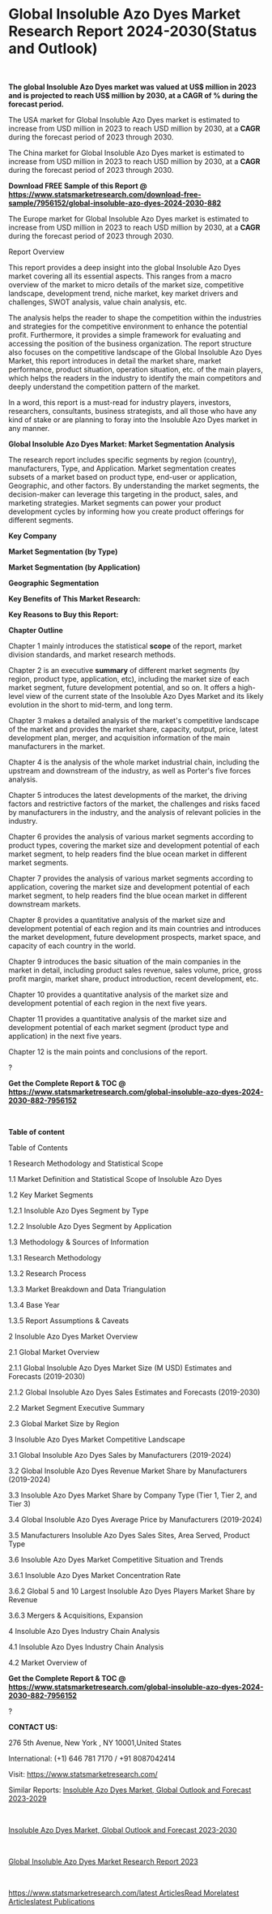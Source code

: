 <h1>Global Insoluble Azo Dyes Market Research Report 2024-2030(Status and Outlook)</h1><br/><p><strong>The global Insoluble Azo Dyes market was valued at US$ million in 2023 and is projected to reach US$ million by 2030, at a <strong>CAGR</strong> of % during the forecast period.</strong></p>
 
 
 
 <p>The USA market for Global Insoluble Azo Dyes market is estimated to increase from USD million in 2023 to reach USD million by 2030, at a <strong>CAGR</strong> during the forecast period of 2023 through 2030.</p>
 
 
 
 <p>The China market for Global Insoluble Azo Dyes market is estimated to increase from USD million in 2023 to reach USD million by 2030, at a <strong>CAGR</strong> during the forecast period of 2023 through 2030.</p>
 
 
 
 <p><strong>Download FREE Sample of this Report @ <a href="https://www.statsmarketresearch.com/download-free-sample/7956152/global-insoluble-azo-dyes-2024-2030-882">https://www.statsmarketresearch.com/download-free-sample/7956152/global-insoluble-azo-dyes-2024-2030-882</a></strong></p>
 
 
 
 <p>The Europe market for Global Insoluble Azo Dyes market is estimated to increase from USD million in 2023 to reach USD million by 2030, at a <strong>CAGR</strong> during the forecast period of 2023 through 2030.</p>
 
 
 
 <p>Report Overview</p>
 
 
 
 <p>This report provides a deep insight into the global Insoluble Azo Dyes market covering all its essential aspects. This ranges from a macro overview of the market to micro details of the market size, competitive landscape, development trend, niche market, key market drivers and challenges, SWOT analysis, value chain analysis, etc.</p>
 
 
 
 <p>The analysis helps the reader to shape the competition within the industries and strategies for the competitive environment to enhance the potential profit. Furthermore, it provides a simple framework for evaluating and accessing the position of the business organization. The report structure also focuses on the competitive landscape of the Global Insoluble Azo Dyes Market, this report introduces in detail the market share, market performance, product situation, operation situation, etc. of the main players, which helps the readers in the industry to identify the main competitors and deeply understand the competition pattern of the market.</p>
 
 
 
 <p>In a word, this report is a must-read for industry players, investors, researchers, consultants, business strategists, and all those who have any kind of stake or are planning to foray into the Insoluble Azo Dyes market in any manner.</p>
 
 
 
 <p><strong>Global Insoluble Azo Dyes Market: Market Segmentation Analysis</strong></p>
 
 
 
 <p>The research report includes specific segments by region (country), manufacturers, Type, and Application. Market segmentation creates subsets of a market based on product type, end-user or application, Geographic, and other factors. By understanding the market segments, the decision-maker can leverage this targeting in the product, sales, and marketing strategies. Market segments can power your product development cycles by informing how you create product offerings for different segments.</p>
 
 
 
 <p><strong>Key Company</strong></p>
 
 
 
 <p><strong>Market Segmentation (by Type)</strong></p>
 
 
 
 <p><strong>Market Segmentation (<strong>by Application</strong>)</strong></p>
 
 
 
 <p><strong>Geographic Segmentation</strong></p>
 
 
 
 <p><strong>Key Benefits of This Market Research:</strong></p>
 
 
 
 <p><strong>Key <strong>Reasons to Buy</strong> this Report:</strong></p>
 
 
 
 <p><strong>Chapter Outline</strong></p>
 
 
 
 <p>Chapter 1 mainly introduces the statistical <strong>scope</strong> of the report, market division standards, and market research methods.</p>
 
 
 
 <p>Chapter 2 is an executive <strong>summary</strong> of different market segments (by region, product type, application, etc), including the market size of each market segment, future development potential, and so on. It offers a high-level view of the current state of the Insoluble Azo Dyes Market and its likely evolution in the short to mid-term, and long term.</p>
 
 
 
 <p>Chapter 3 makes a detailed analysis of the market&#39;s competitive landscape of the market and provides the market share, capacity, output, price, latest development plan, merger, and acquisition information of the main manufacturers in the market.</p>
 
 
 
 <p>Chapter 4 is the analysis of the whole market industrial chain, including the upstream and downstream of the industry, as well as Porter&#39;s five forces analysis.</p>
 
 
 
 <p>Chapter 5 introduces the latest developments of the market, the driving factors and restrictive factors of the market, the challenges and risks faced by manufacturers in the industry, and the analysis of relevant policies in the industry.</p>
 
 
 
 <p>Chapter 6 provides the analysis of various market segments according to product types, covering the market size and development potential of each market segment, to help readers find the blue ocean market in different market segments.</p>
 
 
 
 <p>Chapter 7 provides the analysis of various market segments according to application, covering the market size and development potential of each market segment, to help readers find the blue ocean market in different downstream markets.</p>
 
 
 
 <p>Chapter 8 provides a quantitative analysis of the market size and development potential of each region and its main countries and introduces the market development, future development prospects, market space, and capacity of each country in the world.</p>
 
 
 
 <p>Chapter 9 introduces the basic situation of the main companies in the market in detail, including product sales revenue, sales volume, price, gross profit margin, market share, product introduction, recent development, etc.</p>
 
 
 
 <p>Chapter 10 provides a quantitative analysis of the market size and development potential of each region in the next five years.</p>
 
 
 
 <p>Chapter 11 provides a quantitative analysis of the market size and development potential of each market segment (product type and application) in the next five years.</p>
 
 
 
 <p>Chapter 12 is the main points and conclusions of the report.</p>
 
 
 
 <p>? </p>
 
 
 
 <div><b>Get the Complete Report & TOC @ <a href="https://www.statsmarketresearch.com/global-insoluble-azo-dyes-2024-2030-882-7956152">https://www.statsmarketresearch.com/global-insoluble-azo-dyes-2024-2030-882-7956152</a></b></div>
 
 
 
 <p><br />
 
 <b>Table of content</b></p>
 
 
 
 <p>Table of Contents<br />
 
 1 Research Methodology and Statistical Scope<br />
 
 1.1 Market Definition and Statistical Scope of Insoluble Azo Dyes<br />
 
 1.2 Key Market Segments<br />
 
 1.2.1 Insoluble Azo Dyes Segment by Type<br />
 
 1.2.2 Insoluble Azo Dyes Segment by Application<br />
 
 1.3 Methodology & Sources of Information<br />
 
 1.3.1 Research Methodology<br />
 
 1.3.2 Research Process<br />
 
 1.3.3 Market Breakdown and Data Triangulation<br />
 
 1.3.4 Base Year<br />
 
 1.3.5 Report Assumptions & Caveats<br />
 
 2 Insoluble Azo Dyes Market Overview<br />
 
 2.1 Global Market Overview<br />
 
 2.1.1 Global Insoluble Azo Dyes Market Size (M USD) Estimates and Forecasts (2019-2030)<br />
 
 2.1.2 Global Insoluble Azo Dyes Sales Estimates and Forecasts (2019-2030)<br />
 
 2.2 Market Segment Executive Summary<br />
 
 2.3 Global Market Size by Region<br />
 
 3 Insoluble Azo Dyes Market Competitive Landscape<br />
 
 3.1 Global Insoluble Azo Dyes Sales by Manufacturers (2019-2024)<br />
 
 3.2 Global Insoluble Azo Dyes Revenue Market Share by Manufacturers (2019-2024)<br />
 
 3.3 Insoluble Azo Dyes Market Share by Company Type (Tier 1, Tier 2, and Tier 3)<br />
 
 3.4 Global Insoluble Azo Dyes Average Price by Manufacturers (2019-2024)<br />
 
 3.5 Manufacturers Insoluble Azo Dyes Sales Sites, Area Served, Product Type<br />
 
 3.6 Insoluble Azo Dyes Market Competitive Situation and Trends<br />
 
 3.6.1 Insoluble Azo Dyes Market Concentration Rate<br />
 
 3.6.2 Global 5 and 10 Largest Insoluble Azo Dyes Players Market Share by Revenue<br />
 
 3.6.3 Mergers & Acquisitions, Expansion<br />
 
 4 Insoluble Azo Dyes Industry Chain Analysis<br />
 
 4.1 Insoluble Azo Dyes Industry Chain Analysis<br />
 
 4.2 Market Overview of</p>
 
 
 
 <div><b>Get the Complete Report & TOC @ <a href="https://www.statsmarketresearch.com/global-insoluble-azo-dyes-2024-2030-882-7956152">https://www.statsmarketresearch.com/global-insoluble-azo-dyes-2024-2030-882-7956152</a></b></div>
 
 
 
 <p>? </p>
 
 
 
 <p><b>CONTACT US:</b><br />
 
 276 5th Avenue, New York , NY 10001,United States<br />
 
 International: (+1) 646 781 7170 / +91 8087042414<br />
 
 Visit: <a href="https://www.statsmarketresearch.com/">https://www.statsmarketresearch.com/</a><br />
 
 Similar Reports: <a href="https://www.statsmarketresearch.com/global-insoluble-azo-dyes-2024-2030-882-7956152">Insoluble Azo Dyes Market, Global Outlook and Forecast 2023-2029</a><br />
 
 <br />
 
 <a href="https://www.statsmarketresearch.com/global-insoluble-azo-dyes-2024-2030-882-7956152">Insoluble Azo Dyes Market, Global Outlook and Forecast 2023-2030</a><br />
 
 <br />
 
 <a href="https://www.statsmarketresearch.com/global-insoluble-azo-dyes-2024-2030-882-7956152">Global Insoluble Azo Dyes Market Research Report 2023</a><br />
 
 <br />
 
 <a href="https://gyeongbokgung.com">https://www.statsmarketresearch.com/</a><a href="https://hallyeomaritime.com">latest Articles</a><a href="https://jingwansa.com">Read More</a><a href="https://nguoiviet.jp/">latest Articles</a><a href="https://www.intelmarketresearch.com/">latest Publications</a></p>